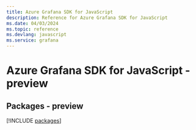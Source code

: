```yaml
---
title: Azure Grafana SDK for JavaScript
description: Reference for Azure Grafana SDK for JavaScript
ms.date: 04/03/2024
ms.topic: reference
ms.devlang: javascript
ms.service: grafana
---
```

# Azure Grafana SDK for JavaScript - preview
## Packages - preview
[!INCLUDE [packages](grafana-index.md)]